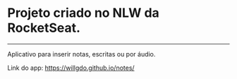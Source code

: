 # Projeto criado no NLW da RocketSeat.

________________________________________________________________________________________________________________________________________________________________________________

Aplicativo para inserir notas, escritas ou por áudio.

Link do app: https://willgdo.github.io/notes/
